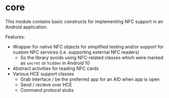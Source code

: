 # core
This module contains basic constructs for implementing NFC support in an Android application.

Features:

 * Wrapper for native NFC objects for simplified testing and/or support for custom NFC services (i.e. supporting external NFC readers)
   * So the library avoids using NFC-related classes which were marked as `secret` or `hidden` in Android 10
 * Abstract activities for reading NFC cards
 * Various HCE support classes
   * Grab interface / be the preferred app for an AID when app is open
   * Send / recieve over HCE
   * Command protocol stubs
   

